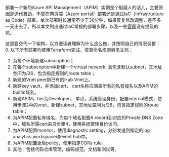 部署一个新的Azure API Management（APIM）实例是个挺磨人的活儿，主要原因是迭代费劲，不管在网页端（Azure portal）部署还是通过IaC（Infrastructure as Code）部署，单次部署时长通常不少于30分钟，如果反复修改调整，差不多一天出去了。所以本文列出通过IaC常规的部署步骤，以及一些[官网](https://learn.microsoft.com/en-us/azure/api-management/api-management-using-with-internal-vnet?tabs=stv2)没有提及的坑。

这里要交代一下架构，以方便读者理解为什么这么做，并按照自己的情况调整：
0. 以下所有部署均使用Terraform完成，资源命名规则另见文档；
1. 为每个环境新建subscription；
2. 在每个subscription中新建一个virtual network, 且包含默认subnet，其地址空间为/26，包含指定规则的route table；
3. 新建的Vnet peer到已有的Hub Vnet上。
4. 新建key vault，并添加cert， cert名称应涵盖所有的私有域名以及APIM的builtin域名。
5. 新建APIM，tier为Developer， 单点，系统管理身份，配置internal模式，使用步骤2中的vnet，新建subnet，其地址空间为/26，包含指定规则的route table；
6. 为APIM配置私有域名，为每个域名配置A record到对应的Private DNS Zone中，域名所需cert来自步骤4，使用系统管理身份访问。
7. 为APIM配置monitor，使用diagnostic setting，分别发送到指定的log analytics workspace和event hub中。
8. 为APIM配置全局policy，使用指定CORs rule。
9. 其他：包括代码仓库管理，编码规范，文档和测试等。

